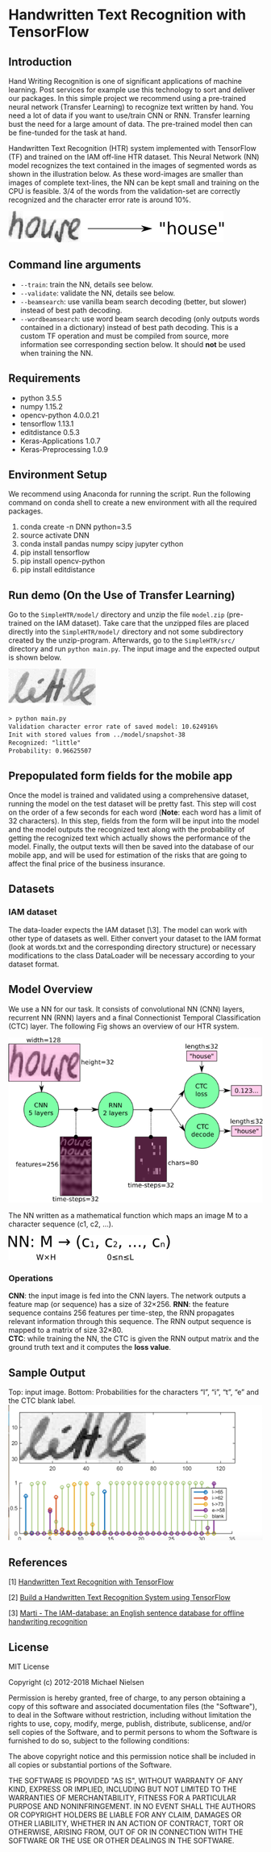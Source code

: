 
# Handwritten Text Recognition with TensorFlow

## Introduction

Hand Writing Recognition is one of significant applications of machine learning. Post services for example use this technology to sort and deliver our packages. In this simple project we recommend using a pre-trained neural network (Transfer Learning) to recognize text written by hand. You need a lot of data if you want to use/train CNN or RNN. Transfer learning bust the need for a large amount of data. The pre-trained model then can be fine-tunded for the task at hand. 

Handwritten Text Recognition (HTR) system implemented with TensorFlow (TF) and trained on the IAM off-line HTR dataset.
This Neural Network (NN) model recognizes the text contained in the images of segmented words as shown in the illustration below.
As these word-images are smaller than images of complete text-lines, the NN can be kept small and training on the CPU is feasible.
3/4 of the words from the validation-set are correctly recognized and the character error rate is around 10%.

![htr](SimpleHTR/doc/htr.png)

## Command line arguments

* `--train`: train the NN, details see below.
* `--validate`: validate the NN, details see below.
* `--beamsearch`: use vanilla beam search decoding (better, but slower) instead of best path decoding.
* `--wordbeamsearch`: use word beam search decoding (only outputs words contained in a dictionary) instead of best path decoding. This is a custom TF operation and must be compiled from source, more information see corresponding section below. It should **not** be used when training the NN.

## Requirements
* python                    3.5.5
* numpy                     1.15.2 
* opencv-python             4.0.0.21
* tensorflow                1.13.1
* editdistance              0.5.3
* Keras-Applications        1.0.7      
* Keras-Preprocessing       1.0.9

## Environment Setup 
We recommend using Anaconda for running the script. Run the following command on conda shell to create a new environment with all the required packages. 

1. conda create -n DNN python=3.5
2. source activate DNN
3. conda install pandas numpy scipy jupyter cython 
3. pip install tensorflow 
4. pip install opencv-python
5. pip install editdistance

## Run demo (On the Use of Transfer Learning)
Go to the `SimpleHTR/model/` directory and unzip the file `model.zip` (pre-trained on the IAM dataset).
Take care that the unzipped files are placed directly into the `SimpleHTR/model/` directory and not some subdirectory created by the unzip-program.
Afterwards, go to the `SimpleHTR/src/` directory and run `python main.py`.
The input image and the expected output is shown below.

![test](SimpleHTR/data/test.png)

```
> python main.py
Validation character error rate of saved model: 10.624916%
Init with stored values from ../model/snapshot-38
Recognized: "little"
Probability: 0.96625507
```
## Prepopulated form fields for the mobile app
Once the model is trained and validated using a comprehensive dataset, running the model on the test dataset will be pretty fast. This step will cost on the order of a few seconds for each word (**Note**: each word has a limit of 32 characters).
In this step, fields from the form will be input into the model and the model outputs the recognized text along with the probability of getting the recognized text which actually shows the performance of the model. 
Finally, the output texts will then be saved into the database of our mobile app, and will be used for estimation of the risks that are going to affect the final price of the business insurance.

## Datasets
### IAM dataset
The data-loader expects the IAM dataset \[\3]. 
The model can work with other type of datasets as well. Either convert your dataset to the IAM format (look at words.txt and the corresponding directory structure) or necessary modifications to the class DataLoader will be necessary according to your dataset format. 

## Model Overview
We use a NN for our task. It consists of convolutional NN (CNN) layers, recurrent NN (RNN) layers and a final Connectionist Temporal Classification (CTC) layer. 
The following Fig shows an overview of our HTR system.

![model](./SimpleHTR/doc/nn_overview.png)

The NN written as a mathematical function which maps an image M to a character sequence (c1, c2, …).

![equation](./SimpleHTR/doc/eq.png)

### Operations
**CNN**: the input image is fed into the CNN layers. The network outputs a feature map (or sequence) has a size of 32×256.
**RNN**: the feature sequence contains 256 features per time-step, the RNN propagates relevant information through this sequence. The RNN output sequence is mapped to a matrix of size 32×80.<br />
**CTC**: while training the NN, the CTC is given the RNN output matrix and the ground truth text and it computes the **loss value**. 

## Sample Output
Top: input image. Bottom: Probabilities for the characters “l”, “i”, “t”, “e” and the CTC blank label.
![SampleOut](./SimpleHTR/doc/SampleOut.png)

## References
\[1\] [Handwritten Text Recognition with TensorFlow](https://github.com/githubharald/SimpleHTR)

\[2\] [Build a Handwritten Text Recognition System using TensorFlow](https://towardsdatascience.com/2326a3487cd5)

\[3\] [Marti - The IAM-database: an English sentence database for offline handwriting recognition](http://www.fki.inf.unibe.ch/databases/iam-handwriting-database)

## License

MIT License

Copyright (c) 2012-2018 Michael Nielsen

Permission is hereby granted, free of charge, to any person obtaining
a copy of this software and associated documentation files (the
"Software"), to deal in the Software without restriction, including
without limitation the rights to use, copy, modify, merge, publish,
distribute, sublicense, and/or sell copies of the Software, and to
permit persons to whom the Software is furnished to do so, subject to
the following conditions:

The above copyright notice and this permission notice shall be
included in all copies or substantial portions of the Software.

THE SOFTWARE IS PROVIDED "AS IS", WITHOUT WARRANTY OF ANY KIND,
EXPRESS OR IMPLIED, INCLUDING BUT NOT LIMITED TO THE WARRANTIES OF
MERCHANTABILITY, FITNESS FOR A PARTICULAR PURPOSE AND
NONINFRINGEMENT. IN NO EVENT SHALL THE AUTHORS OR COPYRIGHT HOLDERS BE
LIABLE FOR ANY CLAIM, DAMAGES OR OTHER LIABILITY, WHETHER IN AN ACTION
OF CONTRACT, TORT OR OTHERWISE, ARISING FROM, OUT OF OR IN CONNECTION
WITH THE SOFTWARE OR THE USE OR OTHER DEALINGS IN THE SOFTWARE.

